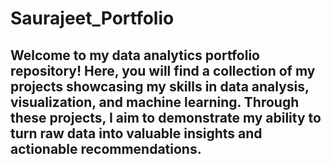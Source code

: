 # Saurajeet_Portfolio
## Welcome to my data analytics portfolio repository! Here, you will find a collection of my projects showcasing my skills in data analysis, visualization, and machine learning. Through these projects, I aim to demonstrate my ability to turn raw data into valuable insights and actionable recommendations.
